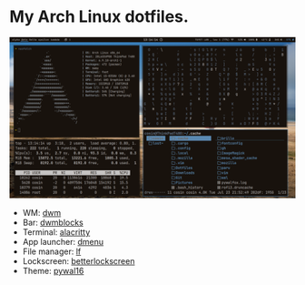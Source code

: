 # My Arch Linux dotfiles.
![PREVIEW](https://github.com/NguyenDoCosin/Arch-Dotfiles/blob/master/preview.png)
- WM: [dwm](https://dwm.suckless.org)
- Bar: [dwmblocks](https://github.com/torrinfail/dwmblocks)
- Terminal: [alacritty](https://github.com/alacritty/alacritty)
- App launcher: [dmenu](https://tools.suckless.org/dmenu)
- File manager: [lf](https://github.com/gokcehan/lf)
- Lockscreen: [betterlockscreen](https://github.com/betterlockscreen/betterlockscreen)
- Theme: [pywal16](https://github.com/eylles/pywal16)
